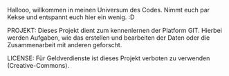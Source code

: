 Hallooo, willkommen in meinen Universum des Codes. Nimmt euch par Kekse und entspannt euch hier ein wenig. :D

PROJEKT:
Dieses Projekt dient zum kennenlernen der Platform GIT. Hierbei werden Aufgaben, wie das erstellen und bearbeiten der Daten oder die Zusammenarbeit mit anderen geforscht. 

LICENSE:
Für Geldverdienste ist dieses Projekt verboten zu verwenden (Creative-Commons).
